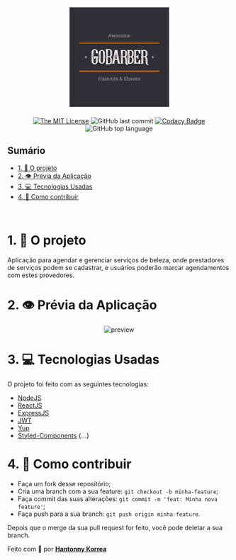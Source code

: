 <div align="center" style="margin-bottom: 20px;">
<img alt="gobarber" src="./img/logo.png" width="auto" heigth="auto"/>
</div>

<div align="center" style="margin: 20px;">

[![The MIT License](https://img.shields.io/badge/license-MIT-green.svg?style=flat-square)](http://github.com/jvictorfarias/gobarber/LICENSE.md)
![GitHub last commit](https://img.shields.io/github/last-commit/jvictorfarias/gobarber?color=green&style=flat-square)
[![Codacy Badge](https://app.codacy.com/project/badge/Grade/30e0ef7a3c2146498723e53c9fcaeda7)](https://www.codacy.com/manual/jvictorfarias/GoBarber_2?utm_source=github.com&amp;utm_medium=referral&amp;utm_content=jvictorfarias/GoBarber&amp;utm_campaign=Badge_Grade)
![GitHub top language](https://img.shields.io/github/languages/top/jvictorfarias/gobarber?style=flat-square)
</div>


## Sumário
- [1. 🚀️ O projeto](#1-️-o-projeto)
- [2. 👁️ Prévia da Aplicação](#2-️-prévia-da-aplicação)
- [3. 💻️ Tecnologias Usadas](#3-️-tecnologias-usadas)
- [4. 🤔 Como contribuir](#4--como-contribuir)
<br><br><br>

# 1. 🚀️ O projeto
Aplicação para agendar e gerenciar serviços de beleza, onde prestadores de serviços podem se cadastrar, e usuários poderão marcar agendamentos com estes provedores.

# 2. 👁️ Prévia da Aplicação

<div align="center"> 
<img src="https://media.giphy.com/media/Lm6bmg75wR7Llcf9JG/giphy.gif" alt="preview"/>
</div>

# 3. 💻️ Tecnologias Usadas

O projeto foi feito com as seguintes tecnologias:

- [NodeJS](https://nodejs.org/en/)
- [ReactJS](https://pt-br.reactjs.org/)
- [ExpressJS](https://expressjs.com/pt-br/)
- [JWT](https://jwt.io/)
- [Yup](https://github.com/jquense/yup)
- [Styled-Components](https://styled-components.com/)
{...}


# 4. 🤔 Como contribuir

- Faça um fork desse repositório;
- Cria uma branch com a sua feature:  `git checkout -b minha-feature`;
- Faça commit das suas alterações:  `git commit -m 'feat: Minha nova feature'`;
- Faça push para a sua branch:  `git push origin minha-feature`.

Depois que o merge da sua pull request for feito, você pode deletar a sua branch.

Feito com 💜 por <a href="https://www.linkedin.com/in/hantonny-korrea-2853911a0/"><b>Hantonny Korrea</b></a>
</div>